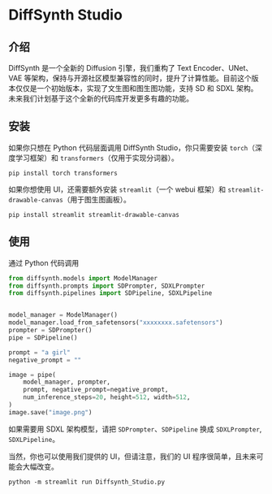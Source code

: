 # DiffSynth Studio

## 介绍

DiffSynth 是一个全新的 Diffusion 引擎，我们重构了 Text Encoder、UNet、VAE 等架构，保持与开源社区模型兼容性的同时，提升了计算性能。目前这个版本仅仅是一个初始版本，实现了文生图和图生图功能，支持 SD 和 SDXL 架构。未来我们计划基于这个全新的代码库开发更多有趣的功能。

## 安装

如果你只想在 Python 代码层面调用 DiffSynth Studio，你只需要安装 `torch`（深度学习框架）和 `transformers`（仅用于实现分词器）。

```
pip install torch transformers
```

如果你想使用 UI，还需要额外安装 `streamlit`（一个 webui 框架）和 `streamlit-drawable-canvas`（用于图生图画板）。

```
pip install streamlit streamlit-drawable-canvas
```

## 使用

通过 Python 代码调用

```python
from diffsynth.models import ModelManager
from diffsynth.prompts import SDPrompter, SDXLPrompter
from diffsynth.pipelines import SDPipeline, SDXLPipeline


model_manager = ModelManager()
model_manager.load_from_safetensors("xxxxxxxx.safetensors")
prompter = SDPrompter()
pipe = SDPipeline()

prompt = "a girl"
negative_prompt = ""

image = pipe(
    model_manager, prompter,
    prompt, negative_prompt=negative_prompt,
    num_inference_steps=20, height=512, width=512,
)
image.save("image.png")
```

如果需要用 SDXL 架构模型，请把 `SDPrompter`、`SDPipeline` 换成 `SDXLPrompter`, `SDXLPipeline`。

当然，你也可以使用我们提供的 UI，但请注意，我们的 UI 程序很简单，且未来可能会大幅改变。

```
python -m streamlit run Diffsynth_Studio.py
```
